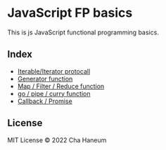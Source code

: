 # JavaScript FP basics
This is js JavaScript functional programming basics.

## Index
- [Iterable/Iterator protocall](./iterable.html)
- [Generator function](./generator.html)
- [Map / Filter / Reduce function](./map-filter-reduce.html)
- [go / pipe / curry function](./go-pipe-curry.html)
- [Callback / Promise](./callback-promise.html)

## License
MIT License &copy; 2022 Cha Haneum